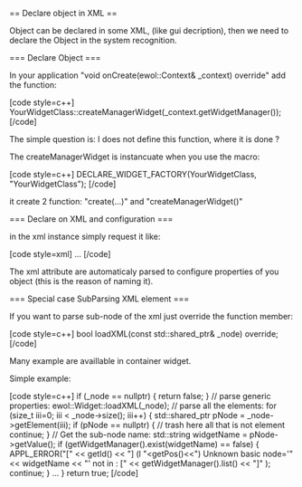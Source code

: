 
== Declare object in XML ==

Object can be declared in some XML, (like gui decription), then we need to declare the Object in the system recognition.

=== Declare Object ===

In your application "void onCreate(ewol::Context& _context) override" add the function:

[code style=c++]
	YourWidgetClass::createManagerWidget(_context.getWidgetManager());
[/code]

The simple question is: I does not define this function, where it is done ?

The createManagerWidget is instancuate when you use the macro:

[code style=c++]
	DECLARE_WIDGET_FACTORY(YourWidgetClass, "YourWidgetClass");
[/code]

it create 2 function: "create(...)" and "createManagerWidget()"

=== Declare on XML and configuration ===

in the xml instance simply request it like:

[code style=xml]
	<YourWidgetClass name="jkjkj">
		...
	</YourWidgetClass>
[/code]

The xml attribute are automaticaly parsed to configure properties of you object (this is the reason of naming it).

=== Special case SubParsing XML element ===

If you want to parse sub-node of the xml just override the function member:

[code style=c++]
	bool loadXML(const std::shared_ptr<const exml::Element>& _node) override;
[/code]

Many example are availlable in container widget.

Simple example:

[code style=c++]
	if (_node == nullptr) {
		return false;
	}
	// parse generic properties:
	ewol::Widget::loadXML(_node);
	// parse all the elements:
	for (size_t iii=0; iii < _node->size(); iii++) {
		std::shared_ptr<const exml::Element> pNode = _node->getElement(iii);
		if (pNode == nullptr) {
			// trash here all that is not element
			continue;
		}
		// Get the sub-node name:
		std::string widgetName = pNode->getValue();
		if (getWidgetManager().exist(widgetName) == false) {
			APPL_ERROR("[" << getId() << "] (l "<<pNode->getPos()<<") Unknown basic node='" << widgetName << "' not in : [" << getWidgetManager().list() << "]" );
			continue;
		}
		...
	}
	return true;
[/code]



